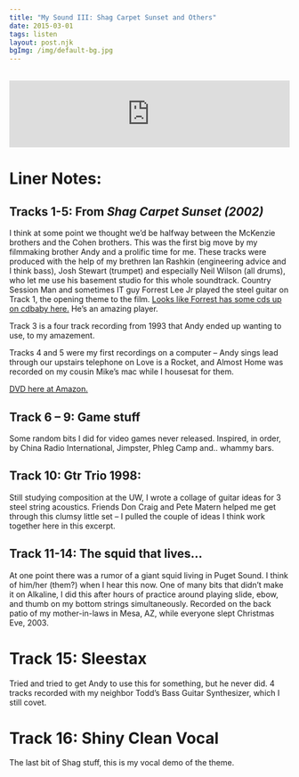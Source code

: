 ```yaml
---
title: "My Sound III: Shag Carpet Sunset and Others"
date: 2015-03-01
tags: listen
layout: post.njk
bgImg: /img/default-bg.jpg
---
```

<br/>
<iframe style="border: 0; width: 100%; height: 120px;" src="https://bandcamp.com/EmbeddedPlayer/album=3540870499/size=large/bgcol=ffffff/linkcol=0687f5/tracklist=false/artwork=small/transparent=true/" seamless><a href="https://listenfastermusic.bandcamp.com/album/my-sound-iii-shag-carpet-sunset-and-others">My Sound III: Shag Carpet Sunset and Others by Ben McAllister</a></iframe>

# Liner Notes:

## Tracks 1-5: From _Shag Carpet Sunset (2002)_

I think at some point we thought we’d be halfway between the McKenzie
brothers and the Cohen brothers. This was the first big move by my
filmmaking brother Andy and a prolific time for me. These tracks
were produced with the help of my brethren Ian Rashkin (engineering
advice and I think bass), Josh Stewart (trumpet) and especially Neil
Wilson (all drums), who let me use his basement studio for this whole
soundtrack. Country Session Man and sometimes IT guy Forrest Lee Jr
played the steel guitar on Track 1, the opening theme to the film. [Looks
like Forrest has some cds up on cdbaby here.](https://www.cdbaby.com/Artist/ForrestLeeJr)
He’s an amazing player. 

Track 3 is a four track recording from 1993 that
Andy ended up wanting to use, to my amazement. 

Tracks 4 and 5 were my
first recordings on a computer – Andy sings lead through our upstairs
telephone on Love is a Rocket, and Almost Home was recorded on my cousin
Mike’s mac while I housesat for them.

[DVD here at Amazon.](http://www.amazon.com/Shag-Carpet-Sunset-Duke-Novak/dp/B0002XL2H0/ref=sr_1_1?ie=UTF8&qid=1430679728&sr=8-1&keywords=shag+carpet+sunset)

## Track 6 – 9: Game stuff

Some random bits I did for video games never released. Inspired, in
order, by China Radio International, Jimpster, Phleg Camp and.. whammy
bars.

## Track 10: Gtr Trio 1998:

Still studying composition at the UW, I wrote a collage of guitar
ideas for 3 steel string acoustics. Friends Don Craig and Pete Matern
helped me get through this clumsy little set – I pulled the couple of
ideas I think work together here in this excerpt.

## Track 11-14: The squid that lives…

At one point there was a rumor of a giant squid living in Puget
Sound. I think of him/her (them?) when I hear this now. One of many bits
that didn’t make it on Alkaline, I did this after hours of practice
around playing slide, ebow, and thumb on my bottom strings
simultaneously.  Recorded on the back patio of my mother-in-laws in
Mesa, AZ, while everyone slept Christmas Eve, 2003.

# Track 15: Sleestax

Tried and tried to get Andy to use this for something, but he never
did. 4 tracks recorded with my neighbor Todd’s Bass Guitar Synthesizer,
which I still covet.

# Track 16: Shiny Clean Vocal

The last bit of Shag stuff, this is my vocal demo of the theme.
